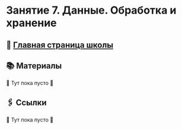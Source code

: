# Занятие 7. Данные. Обработка и хранение

## 🏫 [Главная страница школы](../../README.md)

## 📚 Материалы

👻 Тут пока пусто 👻

## 🖇️ Ссылки

👻 Тут пока пусто 👻
